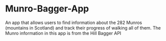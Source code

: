 # Munro-Bagger-App

An app that allows users to find information about the 282 Munros (mountains in Scotland) and track their progress of walking all of them. 
The Munro information in this app is from the Hill Bagger API
